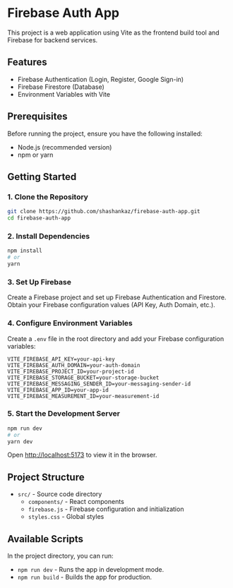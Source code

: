# Firebase Auth App

This project is a web application using Vite as the frontend build tool and Firebase for backend services.

## Features

- Firebase Authentication (Login, Register, Google Sign-in)
- Firebase Firestore (Database)
- Environment Variables with Vite

## Prerequisites

Before running the project, ensure you have the following installed:

- Node.js (recommended version)
- npm or yarn

## Getting Started

### 1. Clone the Repository

```bash
git clone https://github.com/shashankaz/firebase-auth-app.git
cd firebase-auth-app
```

### 2. Install Dependencies

```bash
npm install
# or
yarn
```

### 3. Set Up Firebase

Create a Firebase project and set up Firebase Authentication and Firestore. Obtain your Firebase configuration values (API Key, Auth Domain, etc.).

### 4. Configure Environment Variables

Create a `.env` file in the root directory and add your Firebase configuration variables:

```env
VITE_FIREBASE_API_KEY=your-api-key
VITE_FIREBASE_AUTH_DOMAIN=your-auth-domain
VITE_FIREBASE_PROJECT_ID=your-project-id
VITE_FIREBASE_STORAGE_BUCKET=your-storage-bucket
VITE_FIREBASE_MESSAGING_SENDER_ID=your-messaging-sender-id
VITE_FIREBASE_APP_ID=your-app-id
VITE_FIREBASE_MEASUREMENT_ID=your-measurement-id
```

### 5. Start the Development Server

```bash
npm run dev
# or
yarn dev
```

Open [http://localhost:5173](http://localhost:5173) to view it in the browser.

## Project Structure

- `src/` - Source code directory
  - `components/` - React components
  - `firebase.js` - Firebase configuration and initialization
  - `styles.css` - Global styles

## Available Scripts

In the project directory, you can run:

- `npm run dev` - Runs the app in development mode.
- `npm run build` - Builds the app for production.
